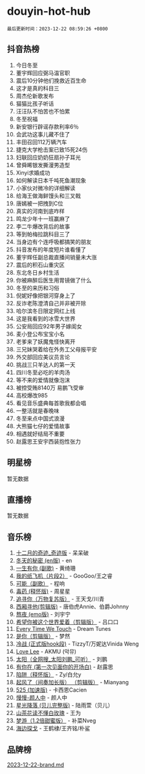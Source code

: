 # douyin-hot-hub

`最后更新时间：2023-12-22 08:59:26 +0800`

## 抖音热榜

1. 今日冬至
1. 董宇辉回应弼马温官职
1. 震后10分钟他们挽救近百生命
1. 这才是真的科目三
1. 周杰伦新歌发布
1. 猫猫比孩子听话
1. 汪汪队不怕苦也不怕累
1. 冬至祝福
1. 新安银行辟谣存款利率6％
1. 会武功这事儿藏不住了
1. 丰田召回112万辆汽车
1. 捷克大学枪击案已致15死24伤
1. 妇联回应奶奶狂扇孙子耳光
1. 曾舜晞银发撕漫男造型
1. Xinyi求婚成功
1. 如何解读日本千吨死鱼潮现象
1. 小家伙对微冷的详细解读
1. 给海王做海鲜馒头和三叉戟
1. 唐嫣被一把拽到C位
1. 真实的河南到底咋样
1. 鸣龙少年十一班赢麻了
1. 李二牛爆改背后的故事
1. 等到帕梅拉跳科目三了
1. 当身边有个连呼吸都搞笑的朋友
1. 抖音发布的年度短片谁看懂了
1. 董宇辉任副总裁直播间销量未大涨
1. 震后的积石山重灾区
1. 东北冬日乡村生活
1. 你被麻醉后医生用胃镜做了什么
1. 冬至的来历和习俗
1. 倪妮好像把银河穿身上了
1. 反诈老陈澄清自己并非被开除
1. 哈尔滨冬日限定网红上线
1. 这是我看到的冰雪大世界
1. 公安局回应92年男子嫁闺女
1. 麦小登公布宝宝小名
1. 老爹来了妖魔鬼怪快离开
1. 三兄妹哭着给在外务工父母报平安
1. 外交部回应美议员言论
1. 挑战三只羊达人的第一天
1. 四川冬至必吃的羊肉汤
1. 等不来的爱情就像泡沫
1. 被控受贿8140万 易鹏飞受审
1. 高校爆改985
1. 看见音乐盛典每首歌我都会唱
1. 一整活就是春晚味
1. 冬至来点中国式浪漫
1. 大熊猫七仔的爱情故事
1. 相遇就好结局不重要
1. 赵露思王安宇西装抱性张力

## 明星榜

暂无数据

## 直播榜

暂无数据

## 音乐榜

1. [十二月的奇迹_奇迹版](https://sf6-cdn-tos.douyinstatic.com/obj/tos-cn-ve-2774/oMslvA9FBzGMGHnyUuoiiUjtIAXfMz6tzwByW8) - 呆呆破
1. [冬天的秘密 (en版)](https://sf3-cdn-tos.douyinstatic.com/obj/tos-cn-ve-2774/okIuMHDdzyf3FjGK4Lphe1vfHcQaPIHAg0Z4CR) - en
1. [一生有你 (副歌)](https://sf6-cdn-tos.douyinstatic.com/obj/tos-cn-ve-2774/o8xzM8HLaQzgMiJ96FKAWCenIuzkFpfClDdmeW) - 黄绮珊
1. [我的纸飞机（片段2）](https://sf3-cdn-tos.douyinstatic.com/obj/tos-cn-ve-2774/oM2ZrKcg2CD5AeRB2gkeXOFB1IxAGJdZPazYHf) - GooGoo/王之睿
1. [可能（副歌）](https://sf3-cdn-tos.douyinstatic.com/obj/tos-cn-ve-2774/cde1731888894259b333569393c2fb51) - 程响
1. [毒药 (释怀版)](https://sf6-cdn-tos.douyinstatic.com/obj/tos-cn-ve-2774/oYILMEAzspdZBIzy4frJNB8ZHPHWAhiwowd4Ad) - 周星星
1. [追寻你（万物复苏版）](https://sf6-cdn-tos.douyinstatic.com/obj/tos-cn-ve-2774/oYeAZJsbjIDit9APmBg8u6uDUQnHmoCf3gbo74) - 王天戈/川青
1. [西厢寻他(剪辑版)](https://sf6-cdn-tos.douyinstatic.com/obj/tos-cn-ve-2774/oUsAVfAQKlRNxEv5qxvIB8o5qmIWUcXbzJKJhw) - 唐伯虎Annie、伯爵Johnny
1. [熬夜 (emo版)](https://sf3-cdn-tos.douyinstatic.com/obj/tos-cn-ve-2774/ocQZvZErLThAfNQOtBZ178gQDfCDFBL9iB5lvY) - 刘宇宁
1. [希望你被这个世界爱着（剪辑版）](https://sf3-cdn-tos.douyinstatic.com/obj/tos-cn-ve-2774/oo4H3BfEygN7l7bQaMBOZHCQ1eI4FqtED5skQ2) - 吕口口
1. [Every Time We Touch](https://sf3-cdn-tos.douyinstatic.com/obj/tos-cn-ve-2774/ogN6lUKQeBBfEVhIOMikG1CcJjugxk1tztZyhP) - Dream Tunes
1. [是你（剪辑版）](https://sf6-cdn-tos.douyinstatic.com/obj/tos-cn-ve-2774/46019dae783c4c969944217fe1cfafc4) - 梦然
1. [冷战 (正式版hook段)](https://sf6-cdn-tos.douyinstatic.com/obj/tos-cn-ve-2774/oMuEoiBasWApEMVDgNiI8VAByNmwo5J0pyf8Yx) - TizzyT/万妮达Vinida Weng
1. [Love Lee](https://sf3-cdn-tos.douyinstatic.com/obj/tos-cn-ve-2774/o05GbkJGbCBTdDnMtB0fwOYgkeZp23vrWQDQBS) - AKMU (악뮤)
1. [太阳（全网搜_太阳刘鹏_可听）](https://sf3-cdn-tos.douyinstatic.com/obj/tos-cn-ve-2774/ogWbyIQnlBFImVbeDocRdCIYtBHlbJXgfZMvgz) - 刘鹏
1. [有你在 (第一次见面你的开场白)](https://sf3-cdn-tos.douyinstatic.com/obj/tos-cn-ve-2774/oAthrQ3ClJBfI57uBoFEgNDYtNCZ0TSYQQfxQ0) - 赵露思
1. [陷阱（释怀版）](https://sf3-cdn-tos.douyinstatic.com/obj/tos-cn-ve-2774/oE8C21LeZrzKLDFfQYgMzx4GAIHageG5IzayY7) - Zy/白允y
1. [起风了（间奏加长版） （剪辑版）](https://sf3-cdn-tos.douyinstatic.com/obj/tos-cn-ve-2774/8a927fdf26bc49e0ada58e80d57cf030) - Mianyang
1. [525 (加速版)](https://sf6-cdn-tos.douyinstatic.com/obj/tos-cn-ve-2774/oIfKCtqfDyP8Vc9FpAPgWMyezT6LnDT1abRwGg) - 卡西恩Cacien
1. [慢慢-颜人中](https://sf3-cdn-tos.douyinstatic.com/obj/tos-cn-ve-2774/ocjHNfBXdBxQNC8ZGAeoLMFTUgtBg8bkExunDC) - 颜人中
1. [星光降落 (贝儿完整版)](https://sf6-cdn-tos.douyinstatic.com/obj/tos-cn-ve-2774/okwB9hAwyAtsFFkFBzAX1hOOfQuIoMNs0W2Mwr) - 陆雨萱（贝儿）
1. [山茶花读不懂白玫瑰](https://sf3-cdn-tos.douyinstatic.com/obj/tos-cn-ve-2774/osfn8B7DktrRHEPJgPCfDbw7QDQEkwC16BxZg9) - 王为
1. [梦游（1.2倍甜蜜版）](https://sf6-cdn-tos.douyinstatic.com/obj/tos-cn-ve-2774/o4gyAUm8hwufoEABmwVIiQtHsFuGzAEEWtNMzo) - 补菜Nveg
1. [海边探戈](https://sf6-cdn-tos.douyinstatic.com/obj/tos-cn-ve-2774/os9gE0VQCGqt6VQkZDyBBYvfSDY0QFe3vVmubn) - 王鹤棣/王齐铭/朴鲨

## 品牌榜

[2023-12-22-brand.md](2023-12-22-brand.md)
